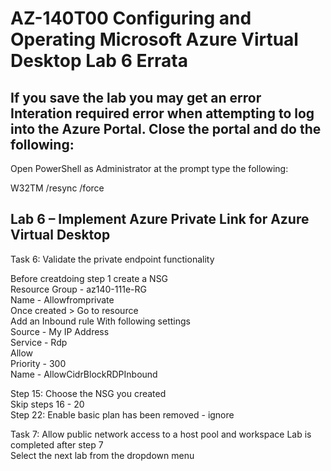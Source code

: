 # AZ-140T00 Configuring and Operating Microsoft Azure Virtual Desktop Lab 6 Errata

## If you save the lab you may get an error Interation required error when attempting to log into the Azure Portal.  Close the portal and do the following:

Open PowerShell as Administrator at the prompt type the following: <br>

W32TM /resync /force  <br>

## Lab 6 – Implement Azure Private Link for Azure Virtual Desktop

Task 6: Validate the private endpoint functionality <br>

Before creatdoing step 1 create a NSG <br>
Resource Group - az140-111e-RG <br>
Name - Allowfromprivate <br>
Once created > Go to resource <br>
Add an Inbound rule With following settings <br>
Source - My IP Address <br>
Service - Rdp <br>
Allow <br>
Priority - 300 <br>
Name - AllowCidrBlockRDPInbound <br>

Step 15:  Choose the NSG you created <br>
Skip steps 16 - 20 <br>
Step 22: Enable basic plan has been removed - ignore <br>

Task 7: Allow public network access to a host pool and workspace
Lab is completed after step 7 <br>
Select the next lab from the dropdown menu <br>
